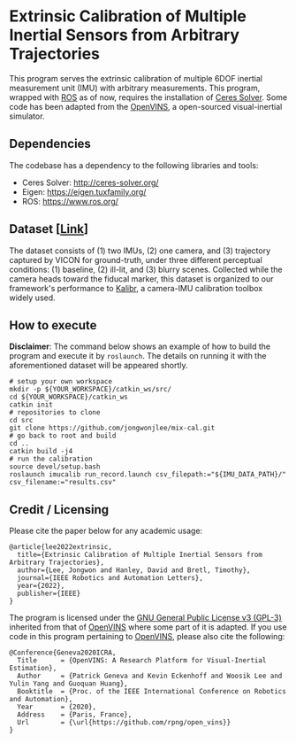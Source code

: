 # Extrinsic Calibration of Multiple Inertial Sensors from Arbitrary Trajectories

This program serves the extrinsic calibration of multiple 6DOF inertial measurement unit (IMU) with arbitrary measurements. This program, wrapped with [ROS](https://www.ros.org/) as of now, requires the installation of [Ceres Solver](http://ceres-solver.org/). Some code has been adapted from the [OpenVINS](https://docs.openvins.com/), a open-sourced visual-inertial simulator.


## Dependencies

The codebase has a dependency to the following libraries and tools:
- Ceres Solver: http://ceres-solver.org/
- Eigen: https://eigen.tuxfamily.org/
- ROS: https://www.ros.org/
<!--- - OpenVINS: https://docs.openvins.com/ -->


## Dataset [[Link](https://uofi.box.com/s/nemjm0v2q05hmgzg6ewef4iwqpwh1tkd)]

The dataset consists of (1) two IMUs, (2) one camera, and (3) trajectory captured by VICON for ground-truth, under three different perceptual conditions: (1) baseline, (2) ill-lit, and (3) blurry scenes. Collected while the camera heads toward the fiducal marker, this dataset is organized to our framework's performance to [Kalibr](https://github.com/ethz-asl/kalibr), a camera-IMU calibration toolbox widely used.


## How to execute

**Disclaimer**: The command below shows an example of how to build the program and execute it by `roslaunch`. The details on running it with the aforementioned dataset will be appeared shortly.

```
# setup your own workspace
mkdir -p ${YOUR_WORKSPACE}/catkin_ws/src/
cd ${YOUR_WORKSPACE}/catkin_ws
catkin init
# repositories to clone
cd src
git clone https://github.com/jongwonjlee/mix-cal.git
# go back to root and build
cd ..
catkin build -j4
# run the calibration
source devel/setup.bash
roslaunch imucalib run_record.launch csv_filepath:="${IMU_DATA_PATH}/" csv_filename:="results.csv"
```


## Credit / Licensing

Please cite the paper below for any academic usage:

```
@article{lee2022extrinsic,
  title={Extrinsic Calibration of Multiple Inertial Sensors from Arbitrary Trajectories},
  author={Lee, Jongwon and Hanley, David and Bretl, Timothy},
  journal={IEEE Robotics and Automation Letters},
  year={2022},
  publisher={IEEE}
}
```

The program is licensed under the [GNU General Public License v3 (GPL-3)](https://www.gnu.org/licenses/gpl-3.0.txt) inherited from that of [OpenVINS](https://github.com/rpng/open_vins) where some part of it is adapted. If you use code in this program pertaining to [OpenVINS](https://github.com/rpng/open_vins), please also cite the following:

```
@Conference{Geneva2020ICRA,
  Title      = {OpenVINS: A Research Platform for Visual-Inertial Estimation},
  Author     = {Patrick Geneva and Kevin Eckenhoff and Woosik Lee and Yulin Yang and Guoquan Huang},
  Booktitle  = {Proc. of the IEEE International Conference on Robotics and Automation},
  Year       = {2020},
  Address    = {Paris, France},
  Url        = {\url{https://github.com/rpng/open_vins}}
}
```
